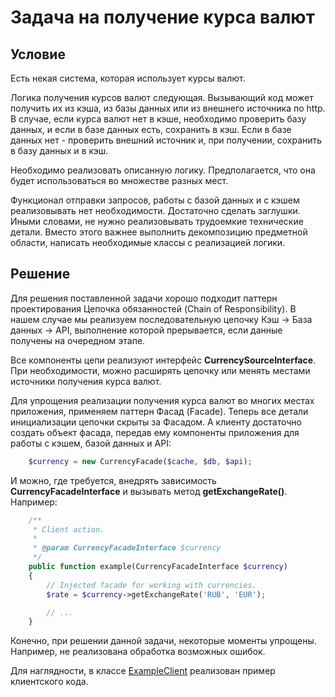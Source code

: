 # Задача на получение курса валют

## Условие

Есть некая система, которая использует курсы валют.

Логика получения курсов валют следующая. Вызывающий код может получить их из кэша, 
из базы данных или из внешнего источника по http. В случае, если курса валют нет в кэше, 
необходимо проверить базу данных, и если в базе данных есть, сохранить в кэш. 
Если в базе данных нет - проверить внешний источник и, при получении, сохранить в базу данных и в кэш.

Необходимо реализовать описанную логику. Предполагается, что она будет использоваться во множестве разных мест.

Функционал отправки запросов, работы с базой данных и с кэшем реализовывать нет необходимости. 
Достаточно сделать заглушки. Иными словами, не нужно реализовывать трудоемкие технические детали. 
Вместо этого важнее выполнить декомпозицию предметной области, написать необходимые классы с реализацией логики.

## Решение

Для решения поставленной задачи хорошо подходит паттерн проектирования Цепочка обязанностей 
(Chain of Responsibility). В нашем случае мы реализуем последовательную цепочку 
Кэш -> База данных -> API, выполнение которой прерывается, если данные получены на 
очередном этапе.

Все компоненты цепи реализуют интерфейс **CurrencySourceInterface**. При необходимости, 
можно расширять цепочку или менять местами источники получения курса валют.

Для упрощения реализации получения курса валют во многих местах приложения, 
применяем паттерн Фасад (Facade). Теперь все детали инициализации цепочки скрыты за Фасадом. 
А клиенту достаточно создать объект фасада, передав ему компоненты приложения для работы 
с кэшем, базой данных и API: 

```php
    $currency = new CurrencyFacade($cache, $db, $api);
```
 
И можно, где требуется, внедрять зависимость **CurrencyFacadeInterface** и вызывать метод 
**getExchangeRate()**. Например:

```php
    /**
     * Client action.
     *
     * @param CurrencyFacadeInterface $currency
     */
    public function example(CurrencyFacadeInterface $currency)
    {
        // Injected facade for working with currencies.
        $rate = $currency->getExchangeRate('RUB', 'EUR');

        // ...
    }
```

Конечно, при решении данной задачи, некоторые моменты упрощены. Например, не реализована 
обработка возможных ошибок.

Для наглядности, в классе [ExampleClient](src\ExampleClient.php) реализован пример 
клиентского кода. 
